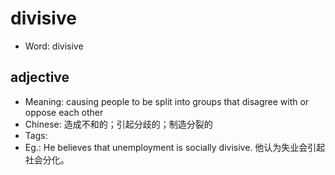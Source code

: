 # divisive

- Word: divisive

## adjective

- Meaning: causing people to be split into groups that disagree with or oppose each other
- Chinese: 造成不和的；引起分歧的；制造分裂的
- Tags: 
- Eg.: He believes that unemployment is socially divisive. 他认为失业会引起社会分化。


